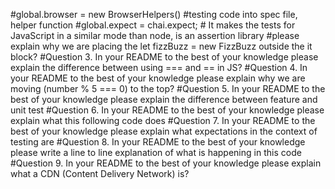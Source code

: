 #global.browser = new BrowserHelpers() #testing code into spec file, helper function 
#global.expect = chai.expect;  # It makes the tests for JavaScript in a similar mode than node, is an assertion library 
#please explain why we are placing the let fizzBuzz = new FizzBuzz outside the it block?
#Question 3. In your README to the best of your knowledge please explain the difference between using === and == in JS?
#Question 4. In your README to the best of your knowledge please explain why we are moving (number % 5 === 0) to the top?
#Question 5. In your README to the best of your knowledge please explain the difference between feature and unit test
#Question 6. In your README to the best of your knowledge please explain what this following code does
#Question 7. In your README to the best of your knowledge please explain what expectations in the context of testing are
#Question 8. In your README to the best of your knowledge please write a line to line explanation of what is happening in this code
#Question 9. In your README to the best of your knowledge please explain what a CDN (Content Delivery Network) is?

